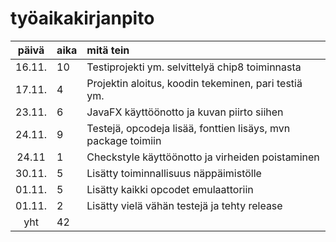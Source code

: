 # työaikakirjanpito

| päivä | aika | mitä tein  |
| :----:|:-----| :-----|
| 16.11. | 10    | Testiprojekti ym. selvittelyä chip8 toiminnasta |
| 17.11. | 4    | Projektin aloitus, koodin tekeminen, pari testiä ym. |
| 23.11. | 6    | JavaFX käyttöönotto ja kuvan piirto siihen |
| 24.11. | 9    | Testejä, opcodeja lisää, fonttien lisäys, mvn package toimiin |
| 24.11 | 1    | Checkstyle käyttöönotto ja virheiden poistaminen |
| 30.11. | 5    | Lisätty toiminnallisuus näppäimistölle  | 
| 01.11. | 5    | Lisätty kaikki opcodet emulaattoriin  | 
| 01.11. | 2   | Lisätty vielä vähän testejä ja tehty release  | 
| yht   | 42   |


<!-- tässä on todellinen kirja tunneista, projektia tehty toiseen repoon nopeammin -->
<!-- | 16.11. | 10    | Testiprojekti ym. selvittelyä chip8 toiminnasta | -->
<!-- | 17.11. | 4    | Projektin aloitus, koodin tekeminen, pari testiä ym. | -->
<!-- | 18.11. | 6    | JavaFX käyttöönotto ja kuvan piirto siihen | -->
<!-- | 19.11. | 9    | Testejä, opcodeja lisää, fonttien lisäys  | -->
<!-- | 20.11. | 1    | Checkstyle käyttöönotto ja virheiden poistaminen  | -->
<!-- | 21.11. | 5    | Lisätty toiminnallisuus näppäimistölle  | -->
<!-- | 21.11. | 5    | Lisätty kaikki opcodet emulaattoriin  | -->
<!-- | 22.11. | 7    | Lisätty testejä ja erilaisia debug näkymiä  | -->
<!-- | 23.11. | 5    | JFX käyttää nyt CSS tiedostoja, lisätty näkymä tulevalle käskylle  | -->
<!-- | 23.11. | 4    | Lisätty näkymä nykyisen käskyn informatiolle  | -->
<!-- | 24.11. | 5    | refaktorointia ja bugien korjailua  | -->
<!-- | yht   | 61   | | -->